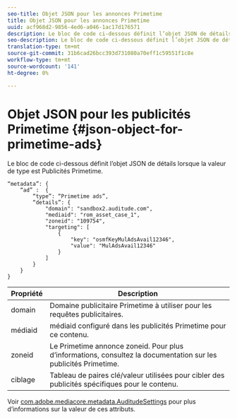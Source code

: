 ```yaml
---
seo-title: Objet JSON pour les annonces Primetime
title: Objet JSON pour les annonces Primetime
uuid: acf968d2-9856-4ed6-a046-1ac17d176571
description: Le bloc de code ci-dessous définit l’objet JSON de détails lorsque la valeur de type est Publicités Primetime.
seo-description: Le bloc de code ci-dessous définit l’objet JSON de détails lorsque la valeur de type est Publicités Primetime.
translation-type: tm+mt
source-git-commit: 31b6cad26bcc393d731080a70eff1c59551f1c8e
workflow-type: tm+mt
source-wordcount: '141'
ht-degree: 0%

---
```



# Objet JSON pour les publicités Primetime {#json-object-for-primetime-ads}

Le bloc de code ci-dessous définit l’objet JSON de détails lorsque la valeur de type est Publicités Primetime.

```
“metadata”: {
    “ad” :  {
        “type”: “Primetime ads”,
        “details”: {
            "domain": "sandbox2.auditude.com",
            "mediaid": "rom_asset_case_1",
            "zoneid": "109754",
            "targeting": [
                {
                    "key": "osmfKeyMulAdsAvail12346",
                    "value": "MulAdsAvail12346"
                }
            ]
        }
    }
}
```

| Propriété | Description |
|---|---|
| domain | Domaine publicitaire Primetime à utiliser pour les requêtes publicitaires. |
| médiaid | médiaid configuré dans les publicités Primetime pour ce contenu. |
| zoneid | Le Primetime annonce zoneid. Pour plus d’informations, consultez la documentation sur les publicités Primetime. |
| ciblage | Tableau de paires clé/valeur utilisées pour cibler des publicités spécifiques pour le contenu. |

Voir [com.adobe.mediacore.metadata.AuditudeSettings](https://help.adobe.com/en_US/primetime/api/psdk/javadoc/com/adobe/mediacore/metadata/AuditudeSettings.html) pour plus d’informations sur la valeur de ces attributs.